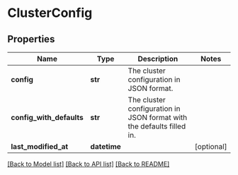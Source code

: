 # ClusterConfig

## Properties
Name | Type | Description | Notes
------------ | ------------- | ------------- | -------------
**config** | **str** | The cluster configuration in JSON format. | 
**config_with_defaults** | **str** | The cluster configuration in JSON format with the defaults filled in. | 
**last_modified_at** | **datetime** |  | [optional] 

[[Back to Model list]](../README.md#documentation-for-models) [[Back to API list]](../README.md#documentation-for-api-endpoints) [[Back to README]](../README.md)



